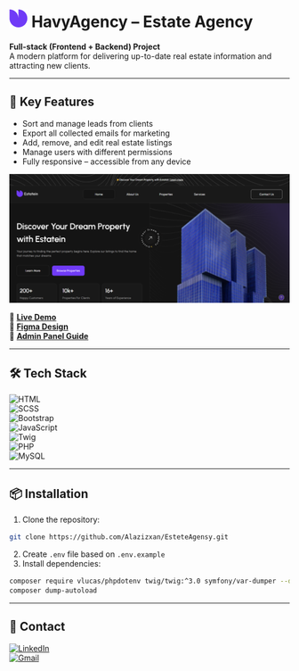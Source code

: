 # ![Logo Estatein](assets/icons/icon32.png) HavyAgency –  Estate Agency

**Full-stack (Frontend + Backend) Project**  
A modern platform for delivering up-to-date real estate information and attracting new clients.

---

## 🚀 Key Features
- Sort and manage leads from clients
- Export all collected emails for marketing
- Add, remove, and edit real estate listings
- Manage users with different permissions
- Fully responsive – accessible from any device

![Home Page](assets/docs/images/main.png)

🔗 **[Live Demo](https://estatein.alwaysdata.net/)**  
🎨 **[Figma Design](https://www.figma.com/design/mkozkfJX2EGUIFcbl43EuD/Real-Estate-Business-Website?node-id=45-2)**  
📄 **[Admin Panel Guide](./assets/docs/ADMIN.md)**

---

## 🛠 Tech Stack
![HTML](https://cdn.jsdelivr.net/gh/devicons/devicon/icons/html5/html5-original.svg)  
![SCSS](https://skillicons.dev/icons?i=sass)  
![Bootstrap](https://skillicons.dev/icons?i=bootstrap)  
![JavaScript](https://cdn.jsdelivr.net/gh/devicons/devicon/icons/javascript/javascript-original.svg)  
![Twig](https://www.svgrepo.com/show/374142/twig.svg)  
![PHP](https://skillicons.dev/icons?i=php)  
![MySQL](https://skillicons.dev/icons?i=mysql)

---

## 📦 Installation
1. Clone the repository:
```bash
git clone https://github.com/Alazizxan/EsteteAgensy.git
```
2. Create `.env` file based on `.env.example`
3. Install dependencies:
```bash
composer require vlucas/phpdotenv twig/twig:^3.0 symfony/var-dumper --dev
composer dump-autoload
```

---

## 📩 Contact
[![LinkedIn](https://skillicons.dev/icons?i=linkedin)](https://www.linkedin.com/in/azizkhon-pulatov-27090b372/)  
[![Gmail](https://skillicons.dev/icons?i=gmail)](mailto:azikcanpapagul@gmail.com)

